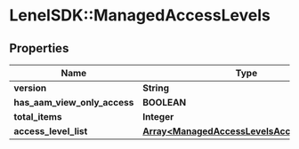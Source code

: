 # LenelSDK::ManagedAccessLevels

## Properties
Name | Type | Description | Notes
------------ | ------------- | ------------- | -------------
**version** | **String** |  | [optional] 
**has_aam_view_only_access** | **BOOLEAN** |  | [optional] 
**total_items** | **Integer** |  | [optional] 
**access_level_list** | [**Array&lt;ManagedAccessLevelsAccessLevelList&gt;**](ManagedAccessLevelsAccessLevelList.md) |  | [optional] 


